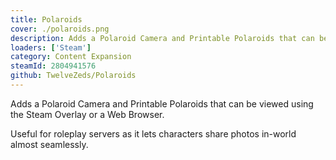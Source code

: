 ```yaml
---
title: Polaroids
cover: ./polaroids.png
description: Adds a Polaroid Camera and Printable Polaroids that can be viewed using the Steam Overlay or a Web Browser.
loaders: ['Steam']
category: Content Expansion
steamId: 2804941576
github: TwelveZeds/Polaroids
---
```


Adds a Polaroid Camera and Printable Polaroids that can be viewed using the Steam Overlay or a Web Browser.

Useful for roleplay servers as it lets characters share photos in-world almost seamlessly.